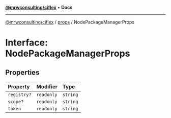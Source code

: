 [**@mrwconsulting/ciflex**](../../README.md) • **Docs**

***

[@mrwconsulting/ciflex](../../README.md) / [props](../README.md) / NodePackageManagerProps

# Interface: NodePackageManagerProps

## Properties

| Property | Modifier | Type |
| :------ | :------ | :------ |
| `registry?` | `readonly` | `string` |
| `scope?` | `readonly` | `string` |
| `token` | `readonly` | `string` |
